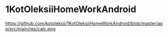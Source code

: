 # 1KotOleksiiHomeWorkAndroid
https://github.com/kotoleksii/1KotOleksiiHomeWorkAndroid/blob/master/app/src/main/res/calc.png
